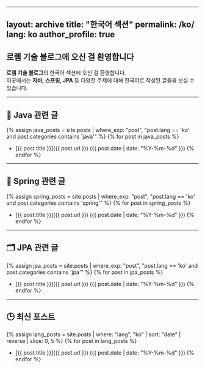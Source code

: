 <!-- ---
layout: archive
title: "한국어 섹션"
permalink: /ko/
lang: ko
author_profile: true
---

## **로렘 기술 블로그에 오신 걸 환영합니다**

**로렘 기술 블로그**의 한국어 섹션에 오신 걸 환영합니다.  
이곳에서는 **자바, 스프링, JPA** 등 다양한 주제에 대해 한국어로 작성된 글들을 보실 수 있습니다.

---

## 최신 포스트

{% assign lang_posts = site.posts | where: "lang", "ko" | slice: 0, 5 %}
{% for post in lang_posts %}
- [{{ post.title }}]({{ post.url }}) ({{ post.date | date: "%Y-%m-%d" }})
{% endfor %} -->


---
layout: archive
title: "한국어 섹션"
permalink: /ko/
lang: ko
author_profile: true
---

## **로렘 기술 블로그에 오신 걸 환영합니다**

**로렘 기술 블로그**의 한국어 섹션에 오신 걸 환영합니다.  
이곳에서는 **자바, 스프링, JPA** 등 다양한 주제에 대해 한국어로 작성된 글들을 보실 수 있습니다.

---

## 📘 Java 관련 글
{% assign java_posts = site.posts | where_exp: "post", "post.lang == 'ko' and post.categories contains 'java'" %}
{% for post in java_posts %}
- [{{ post.title }}]({{ post.url }}) ({{ post.date | date: "%Y-%m-%d" }})
{% endfor %}

---

## 🌱 Spring 관련 글
{% assign spring_posts = site.posts | where_exp: "post", "post.lang == 'ko' and post.categories contains 'spring'" %}
{% for post in spring_posts %}
- [{{ post.title }}]({{ post.url }}) ({{ post.date | date: "%Y-%m-%d" }})
{% endfor %}

---

## 🗂️ JPA 관련 글
{% assign jpa_posts = site.posts | where_exp: "post", "post.lang == 'ko' and post.categories contains 'jpa'" %}
{% for post in jpa_posts %}
- [{{ post.title }}]({{ post.url }}) ({{ post.date | date: "%Y-%m-%d" }})
{% endfor %}

---

## 🕒 최신 포스트
{% assign lang_posts = site.posts | where: "lang", "ko" | sort: "date" | reverse | slice: 0, 5 %}
{% for post in lang_posts %}
- [{{ post.title }}]({{ post.url }}) ({{ post.date | date: "%Y-%m-%d" }})
{% endfor %}
